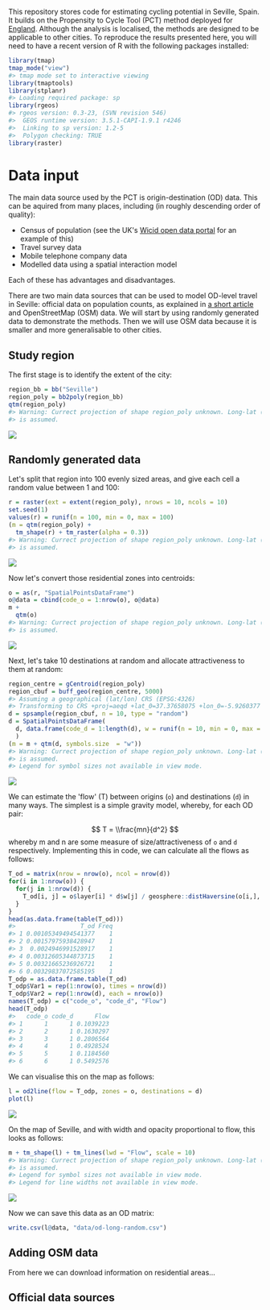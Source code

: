 
<!-- README.md is generated from README.Rmd. Please edit that file -->
This repository stores code for estimating cycling potential in Seville, Spain. It builds on the Propensity to Cycle Tool (PCT) method deployed for [England](http://www.pct.bike). Although the analysis is localised, the methods are designed to be applicable to other cities. To reproduce the results presented here, you will need to have a recent version of R with the following packages installed:

``` r
library(tmap)
tmap_mode("view")
#> tmap mode set to interactive viewing
library(tmaptools)
library(stplanr)
#> Loading required package: sp
library(rgeos)
#> rgeos version: 0.3-23, (SVN revision 546)
#>  GEOS runtime version: 3.5.1-CAPI-1.9.1 r4246 
#>  Linking to sp version: 1.2-5 
#>  Polygon checking: TRUE
library(raster)
```

Data input
==========

The main data source used by the PCT is origin-destination (OD) data. This can be aquired from many places, including (in roughly descending order of quality):

-   Census of population (see the UK's [Wicid open data portal](http://wicid.ukdataservice.ac.uk/) for an example of this)
-   Travel survey data
-   Mobile telephone company data
-   Modelled data using a spatial interaction model

Each of these has advantages and disadvantages.

There are two main data sources that can be used to model OD-level travel in Seville: official data on population counts, as explained in [a short article](http://rpubs.com/RobinLovelace/209274) and OpenStreetMap (OSM) data. We will start by using randomly generated data to demonstrate the methods. Then we will use OSM data because it is smaller and more generalisable to other cities.

Study region
------------

The first stage is to identify the extent of the city:

``` r
region_bb = bb("Seville")
region_poly = bb2poly(region_bb)
qtm(region_poly)
#> Warning: Currect projection of shape region_poly unknown. Long-lat (WGS84)
#> is assumed.
```

![](figures/README-unnamed-chunk-3-1.png)

Randomly generated data
-----------------------

Let's split that region into 100 evenly sized areas, and give each cell a random value between 1 and 100:

``` r
r = raster(ext = extent(region_poly), nrows = 10, ncols = 10)
set.seed(1)
values(r) = runif(n = 100, min = 0, max = 100)
(m = qtm(region_poly) +
  tm_shape(r) + tm_raster(alpha = 0.3))
#> Warning: Currect projection of shape region_poly unknown. Long-lat (WGS84)
#> is assumed.
```

![](figures/README-unnamed-chunk-4-1.png)

Now let's convert those residential zones into centroids:

``` r
o = as(r, "SpatialPointsDataFrame")
o@data = cbind(code_o = 1:nrow(o), o@data)
m +
  qtm(o)
#> Warning: Currect projection of shape region_poly unknown. Long-lat (WGS84)
#> is assumed.
```

![](figures/README-unnamed-chunk-5-1.png)

Next, let's take 10 destinations at random and allocate attractiveness to them at random:

``` r
region_centre = gCentroid(region_poly)
region_cbuf = buff_geo(region_centre, 5000)
#> Assuming a geographical (lat/lon) CRS (EPSG:4326)
#> Transforming to CRS +proj=aeqd +lat_0=37.37658075 +lon_0=-5.9260377 +x_0=0 +y_0=0 +ellps=WGS84
d = spsample(region_cbuf, n = 10, type = "random")
d = SpatialPointsDataFrame(
  d, data.frame(code_d = 1:length(d), w = runif(n = 10, min = 0, max = 100))
  )
(m = m + qtm(d, symbols.size  = "w"))
#> Warning: Currect projection of shape region_poly unknown. Long-lat (WGS84)
#> is assumed.
#> Legend for symbol sizes not available in view mode.
```

![](figures/README-unnamed-chunk-6-1.png)

We can estimate the 'flow' (T) between origins (`o`) and destinations (`d`) in many ways. The simplest is a simple gravity model, whereby, for each OD pair:

$$
T = \\frac{mn}{d^2}
$$
 whereby m and n are some measure of size/attractiveness of `o` and `d` respectively. Implementing this in code, we can calculate all the flows as follows:

``` r
T_od = matrix(nrow = nrow(o), ncol = nrow(d))
for(i in 1:nrow(o)) {
  for(j in 1:nrow(d)) {
    T_od[i, j] = o$layer[i] * d$w[j] / geosphere::distHaversine(o[i,], d[j,])
  }
}
head(as.data.frame(table(T_od)))
#>                  T_od Freq
#> 1 0.00105349494541377    1
#> 2 0.00157975938428947    1
#> 3  0.0024946991528917    1
#> 4 0.00312605344873715    1
#> 5 0.00321665236926721    1
#> 6 0.00329837072585195    1
T_odp = as.data.frame.table(T_od)
T_odp$Var1 = rep(1:nrow(o), times = nrow(d))
T_odp$Var2 = rep(1:nrow(d), each = nrow(o))
names(T_odp) = c("code_o", "code_d", "Flow")
head(T_odp)
#>   code_o code_d      Flow
#> 1      1      1 0.1039223
#> 2      2      1 0.1630297
#> 3      3      1 0.2806564
#> 4      4      1 0.4928524
#> 5      5      1 0.1184560
#> 6      6      1 0.5492576
```

We can visualise this on the map as follows:

``` r
l = od2line(flow = T_odp, zones = o, destinations = d)
plot(l)
```

![](figures/README-unnamed-chunk-8-1.png)

On the map of Seville, and with width and opacity proportional to flow, this looks as follows:

``` r
m + tm_shape(l) + tm_lines(lwd = "Flow", scale = 10)
#> Warning: Currect projection of shape region_poly unknown. Long-lat (WGS84)
#> is assumed.
#> Legend for symbol sizes not available in view mode.
#> Legend for line widths not available in view mode.
```

![](figures/README-unnamed-chunk-9-1.png)

Now we can save this data as an OD matrix:

``` r
write.csv(l@data, "data/od-long-random.csv")
```

Adding OSM data
---------------

From here we can download information on residential areas...

Official data sources
---------------------
